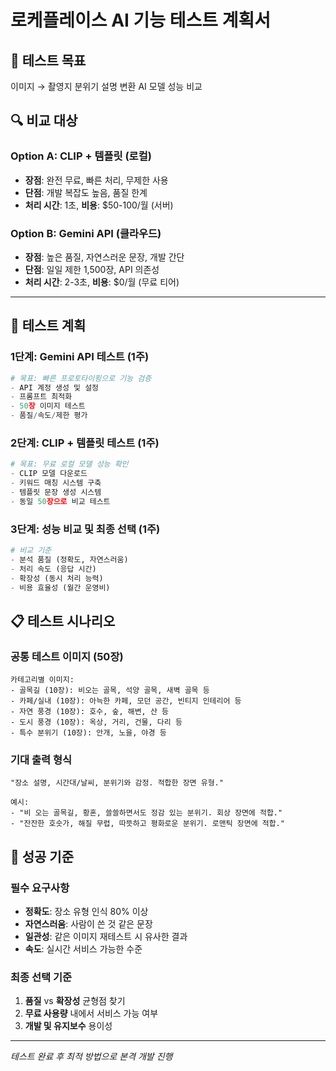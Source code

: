 # 로케플레이스 AI 기능 테스트 계획서

## 🎯 테스트 목표
이미지 → 촬영지 분위기 설명 변환 AI 모델 성능 비교

## 🔍 비교 대상

### Option A: CLIP + 템플릿 (로컬)
- **장점**: 완전 무료, 빠른 처리, 무제한 사용
- **단점**: 개발 복잡도 높음, 품질 한계
- **처리 시간**: 1초, **비용**: $50-100/월 (서버)

### Option B: Gemini API (클라우드)  
- **장점**: 높은 품질, 자연스러운 문장, 개발 간단
- **단점**: 일일 제한 1,500장, API 의존성
- **처리 시간**: 2-3초, **비용**: $0/월 (무료 티어)

---

## 🚀 테스트 계획

### 1단계: Gemini API 테스트 (1주)
```python
# 목표: 빠른 프로토타이핑으로 기능 검증
- API 계정 생성 및 설정
- 프롬프트 최적화
- 50장 이미지 테스트  
- 품질/속도/제한 평가
```

### 2단계: CLIP + 템플릿 테스트 (1주)
```python
# 목표: 무료 로컬 모델 성능 확인
- CLIP 모델 다운로드
- 키워드 매칭 시스템 구축
- 템플릿 문장 생성 시스템
- 동일 50장으로 비교 테스트
```

### 3단계: 성능 비교 및 최종 선택 (1주)
```python
# 비교 기준
- 분석 품질 (정확도, 자연스러움)
- 처리 속도 (응답 시간)
- 확장성 (동시 처리 능력)  
- 비용 효율성 (월간 운영비)
```

## 📋 테스트 시나리오

### 공통 테스트 이미지 (50장)
```
카테고리별 이미지:
- 골목길 (10장): 비오는 골목, 석양 골목, 새벽 골목 등
- 카페/실내 (10장): 아늑한 카페, 모던 공간, 빈티지 인테리어 등  
- 자연 풍경 (10장): 호수, 숲, 해변, 산 등
- 도시 풍경 (10장): 옥상, 거리, 건물, 다리 등
- 특수 분위기 (10장): 안개, 노을, 야경 등
```

### 기대 출력 형식
```
"장소 설명, 시간대/날씨, 분위기와 감정. 적합한 장면 유형."

예시:
- "비 오는 골목길, 황혼, 쓸쓸하면서도 정감 있는 분위기. 회상 장면에 적합."
- "잔잔한 호숫가, 해질 무렵, 따뜻하고 평화로운 분위기. 로맨틱 장면에 적합."
```

## 🎯 성공 기준

### 필수 요구사항
- **정확도**: 장소 유형 인식 80% 이상  
- **자연스러움**: 사람이 쓴 것 같은 문장
- **일관성**: 같은 이미지 재테스트 시 유사한 결과
- **속도**: 실시간 서비스 가능한 수준

### 최종 선택 기준
1. **품질** vs **확장성** 균형점 찾기
2. **무료 사용량** 내에서 서비스 가능 여부  
3. **개발 및 유지보수** 용이성

---

*테스트 완료 후 최적 방법으로 본격 개발 진행*
